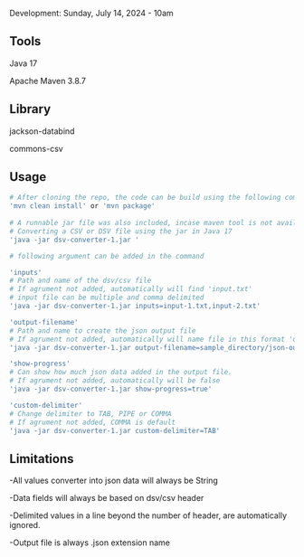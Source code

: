 Development: Sunday, July 14, 2024 - 10am

## Tools
Java 17

Apache Maven 3.8.7

## Library

jackson-databind

commons-csv


## Usage

```bash
# After cloning the repo, the code can be build using the following command
'mvn clean install' or 'mvn package'
        
# A runnable jar file was also included, incase maven tool is not available dsv-converter-1.jar
# Converting a CSV or DSV file using the jar in Java 17
'java -jar dsv-converter-1.jar '

# following argument can be added in the command

'inputs'
# Path and name of the dsv/csv file
# If agrument not added, automatically will find 'input.txt'
# input file can be multiple and comma delimited
'java -jar dsv-converter-1.jar inputs=input-1.txt,input-2.txt'

'output-filename'
# Path and name to create the json output file
# If agrument not added, automatically will name file in this format 'output-YYYY-MM-dd.json'
'java -jar dsv-converter-1.jar output-filename=sample_directory/json-output-file'

'show-progress'
# Can show how much json data added in the output file.
# If agrument not added, automatically will be false
'java -jar dsv-converter-1.jar show-progress=true'

'custom-delimiter'
# Change delimiter to TAB, PIPE or COMMA
# If agrument not added, COMMA is default
'java -jar dsv-converter-1.jar custom-delimiter=TAB'
```

## Limitations
-All values converter into json data will always be String

-Data fields will always be based on dsv/csv header

-Delimited values in a line beyond the number of header, are automatically ignored.

-Output file is always .json extension name


